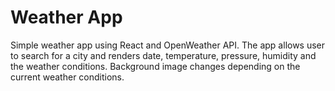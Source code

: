 # Weather App

Simple weather app using React and OpenWeather API. The app allows user to search for a city and renders date, temperature, pressure, humidity and the weather conditions. Background image changes depending on the current weather conditions.

